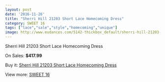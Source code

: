 ```yaml
---
layout: post
date: '2016-11-26'
title: "Sherri Hill 21203 Short Lace Homecoming Dress"
category: SWEET 16
tags: ["lace","sale","style","homecoming","unique"]
image: http://www.eudances.com/5142-thickbox_default/sherri-hill-21203-short-lace-homecoming-dress.jpg
---
```

Sherri Hill 21203 Short Lace Homecoming Dress

On Sales: **$417.99**
<a href="https://www.eudances.com/en/sweet-16/1733-sherri-hill-21203-short-lace-homecoming-dress.html"><amp-img layout="responsive" width="600" height="600" src="//www.eudances.com/5142-thickbox_default/sherri-hill-21203-short-lace-homecoming-dress.jpg" alt="Sherri Hill 21203 Short Lace Homecoming Dress 0" /></a>

Buy it: [Sherri Hill 21203 Short Lace Homecoming Dress](https://www.eudances.com/en/sweet-16/1733-sherri-hill-21203-short-lace-homecoming-dress.html "Sherri Hill 21203 Short Lace Homecoming Dress")

View more: [SWEET 16](https://www.eudances.com/en/18-sweet-16 "SWEET 16")
